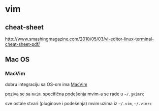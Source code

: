 # vim


## cheat-sheet

http://www.smashingmagazine.com/2010/05/03/vi-editor-linux-terminal-cheat-sheet-pdf/


## Mac OS

### MacVim

dobru integraciju sa OS-om ima [MacVim](https://github.com/b4winckler/macvim/wiki)

poziva se sa `mvim`. specifična podešenja mvim-a se rade u `~/.gvimrc`

sve ostale stvari (pluginove i podešenja) mvim uzima iz `~/.vim`,  `~/.vimrc`



